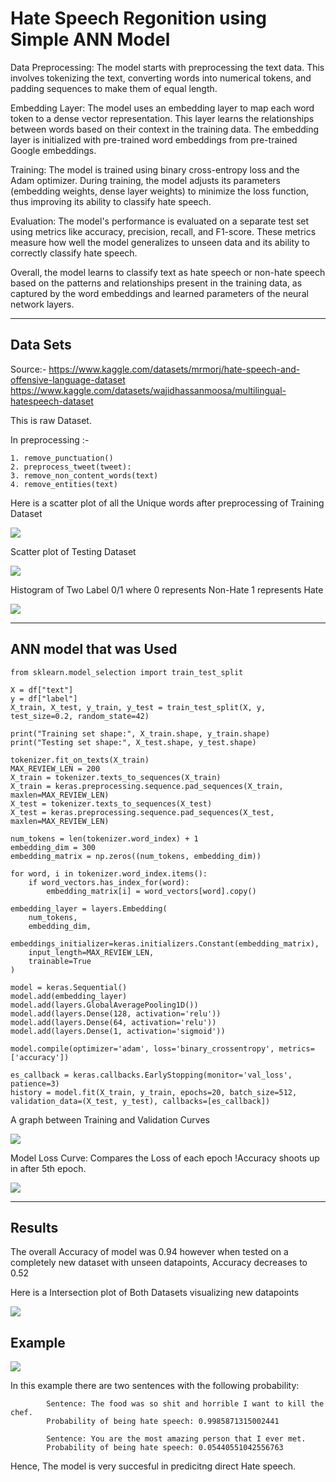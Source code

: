 # Hate Speech Regonition using Simple ANN Model

Data Preprocessing: The model starts with preprocessing the text data. This involves tokenizing the text, converting words into numerical tokens, and padding sequences to make them of equal length.

Embedding Layer: The model uses an embedding layer to map each word token to a dense vector representation. This layer learns the relationships between words based on their context in the training data. The embedding layer is initialized with pre-trained word embeddings from pre-trained Google embeddings.

Training: The model is trained using binary cross-entropy loss and the Adam optimizer. During training, the model adjusts its parameters (embedding weights, dense layer weights) to minimize the loss function, thus improving its ability to classify hate speech.

Evaluation: The model's performance is evaluated on a separate test set using metrics like accuracy, precision, recall, and F1-score. These metrics measure how well the model generalizes to unseen data and its ability to correctly classify hate speech.

Overall, the model learns to classify text as hate speech or non-hate speech based on the patterns and relationships present in the training data, as captured by the word embeddings and learned parameters of the neural network layers.

<hr>

## Data Sets
Source:- 
            https://www.kaggle.com/datasets/mrmorj/hate-speech-and-offensive-language-dataset
            https://www.kaggle.com/datasets/wajidhassanmoosa/multilingual-hatespeech-dataset      

This is raw Dataset.

In preprocessing :-

    1. remove_punctuation()
    2. preprocess_tweet(tweet):
    3. remove_non_content_words(text)
    4. remove_entities(text)
    
Here is a scatter plot of all the Unique words after preprocessing of Training Dataset

![](images/Vectors_reference_to_hate.png)

Scatter plot of Testing Dataset 

![](images/test_plot.png)

Histogram of Two Label 0/1 where
    0 represents Non-Hate
    1 represents Hate        
    
![](images/label_histogram.png)

<hr>

## ANN model that was Used
    from sklearn.model_selection import train_test_split
    
    X = df["text"]
    y = df["label"]
    X_train, X_test, y_train, y_test = train_test_split(X, y, test_size=0.2, random_state=42)
    
    print("Training set shape:", X_train.shape, y_train.shape)
    print("Testing set shape:", X_test.shape, y_test.shape)
    
    tokenizer.fit_on_texts(X_train)
    MAX_REVIEW_LEN = 200
    X_train = tokenizer.texts_to_sequences(X_train)
    X_train = keras.preprocessing.sequence.pad_sequences(X_train, maxlen=MAX_REVIEW_LEN)
    X_test = tokenizer.texts_to_sequences(X_test)
    X_test = keras.preprocessing.sequence.pad_sequences(X_test, maxlen=MAX_REVIEW_LEN)
    
    num_tokens = len(tokenizer.word_index) + 1
    embedding_dim = 300
    embedding_matrix = np.zeros((num_tokens, embedding_dim))
    
    for word, i in tokenizer.word_index.items():
        if word_vectors.has_index_for(word):
            embedding_matrix[i] = word_vectors[word].copy()
    
    embedding_layer = layers.Embedding(
        num_tokens,
        embedding_dim,
        embeddings_initializer=keras.initializers.Constant(embedding_matrix),
        input_length=MAX_REVIEW_LEN,
        trainable=True
    )
    
    model = keras.Sequential()
    model.add(embedding_layer)
    model.add(layers.GlobalAveragePooling1D())
    model.add(layers.Dense(128, activation='relu'))
    model.add(layers.Dense(64, activation='relu'))
    model.add(layers.Dense(1, activation='sigmoid'))
    
    model.compile(optimizer='adam', loss='binary_crossentropy', metrics=['accuracy'])
    
    es_callback = keras.callbacks.EarlyStopping(monitor='val_loss', patience=3)
    history = model.fit(X_train, y_train, epochs=20, batch_size=512, validation_data=(X_test, y_test), callbacks=[es_callback])

A graph between Training and Validation Curves

![](images/loss_curve.png)

Model Loss Curve: Compares the Loss of each epoch 
!Accuracy shoots up in after 5th epoch.

![](images/model_loss.png)

<hr>

## Results

The overall Accuracy of model was 0.94 however when tested on a completely new dataset with unseen datapoints, Accuracy decreases to 0.52

Here is a Intersection plot of Both Datasets visualizing new datapoints

![](images/intersection.png)

## Example

![](datasets/result.png)

In this example there are two sentences with the following probability:

            Sentence: The food was so shit and horrible I want to kill the chef.
            Probability of being hate speech: 0.9985871315002441
            
            Sentence: You are the most amazing person that I ever met.
            Probability of being hate speech: 0.05440551042556763

Hence, The model is very succesful in predicitng direct Hate speech.
